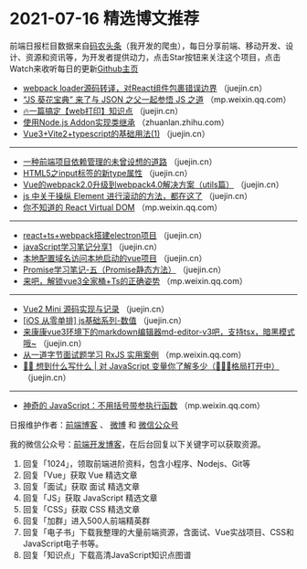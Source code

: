 # 2021-07-16 精选博文推荐

前端日报栏目数据来自[码农头条](https://toutiao.qdkfweb.cn/)（我开发的爬虫），每日分享前端、移动开发、设计、资源和资讯等，为开发者提供动力，点击Star按钮来关注这个项目，点击Watch来收听每日的更新[Github主页](https://github.com/kujian/frontendDaily)
* [webpack loader源码转译，对React组件包裹错误边界](https://juejin.cn/post/6985046943479103525) （juejin.cn）
* [“JS 葵花宝典” 来了与 JSON 之父一起参悟 JS 之道](https://mp.weixin.qq.com/s?__biz=MzI2MjcxNTQ0Nw==&mid=2247493451&idx=1&sn=a7fef61f67b9ef6c86ce69810c7bcb03) （mp.weixin.qq.com）
* [🔥一篇搞定【web打印】知识点](https://juejin.cn/post/6985030118758416391) （juejin.cn）
* [使用Node.js Addon实现类继承](https://zhuanlan.zhihu.com/p/390146630) （zhuanlan.zhihu.com）
* [Vue3+Vite2+typescript的基础用法(1)](https://juejin.cn/post/6984985230012579853) （juejin.cn）

***
* [一种前端项目依赖管理的未曾设想的道路](https://juejin.cn/post/6985111949784645646) （juejin.cn）
* [HTML5之input标签的新type属性](https://juejin.cn/post/6984984347866562596) （juejin.cn）
* [Vue的webpack2.0升级到webpack4.0解决方案（utils篇）](https://juejin.cn/post/6985104820298317854) （juejin.cn）
* [js 中关于操纵 Element 进行滚动的方法，都在这了‍‍‍](https://juejin.cn/post/6984983467834638366) （juejin.cn）
* [你不知道的 React Virtual DOM](https://mp.weixin.qq.com/s?__biz=Mzg2ODQ1OTExOA==&mid=2247492002&idx=1&sn=98a3ea72588409214036393f13386589) （mp.weixin.qq.com）

***
* [react+ts+webpack搭建electron项目](https://juejin.cn/post/6984983458544091172) （juejin.cn）
* [javaScript学习笔记分享1](https://juejin.cn/post/6985058364715696158) （juejin.cn）
* [本地配置域名访问本地启动的vue项目](https://juejin.cn/post/6984980535105814565) （juejin.cn）
* [Promise学习笔记-五（Promise静态方法）](https://juejin.cn/post/6985057946853965832) （juejin.cn）
* [来吧，解锁vue3全家桶+Ts的正确姿势](https://mp.weixin.qq.com/s?__biz=MzA4Nzg0MDM5Nw==&mid=2247501529&idx=1&sn=f6686b0e014e4431aff5185f0866289a) （mp.weixin.qq.com）

***
* [Vue2 Mini 源码实现与记录](https://juejin.cn/post/6985057719145234446) （juejin.cn）
* [[iOS 从零单排] js基础系列-数值](https://juejin.cn/post/6984973885498212360) （juejin.cn）
* [来康康vue3环境下的markdown编辑器md-editor-v3吧，支持tsx，暗黑模式哦~](https://juejin.cn/post/6985053481639870500) （juejin.cn）
* [从一道字节面试题学习 RxJS 实用案例](https://mp.weixin.qq.com/s?__biz=MzUzNjk5MTE1OQ==&mid=2247506647&idx=1&sn=726edaeccbb3ae7c42b0d1a9f24ed829) （mp.weixin.qq.com）
* [✍🏻 想到什么写什么 | 对 JavaScript 变量你了解多少（🧘🏻‍♀️格局打开中）](https://juejin.cn/post/6985053046720102436) （juejin.cn）

***
* [神奇的 JavaScript：不用括号带参执行函数](https://mp.weixin.qq.com/s/0x9pW8FJq2EZ8DoUq-V-bQ) （mp.weixin.qq.com）

日报维护作者：[前端博客](https://qdkfweb.cn/) 、 [微博](http://weibo.com/kujian) 和 [微信公众号](https://open.weixin.qq.com/qr/code?username=caibaojian_com)

我的微信公众号：[前端开发博客](https://open.weixin.qq.com/qr/code?username=caibaojian_com)，在后台回复以下关键字可以获取资源。

1. 回复「1024」，领取前端进阶资料，包含小程序、Nodejs、Git等
2. 回复「Vue」获取 Vue 精选文章
3. 回复「面试」获取 面试 精选文章
4. 回复「JS」获取 JavaScript 精选文章
5. 回复「CSS」获取 CSS 精选文章
6. 回复「加群」进入500人前端精英群
7. 回复「电子书」下载我整理的大量前端资源，含面试、Vue实战项目、CSS和JavaScript电子书等。
8. 回复「知识点」下载高清JavaScript知识点图谱